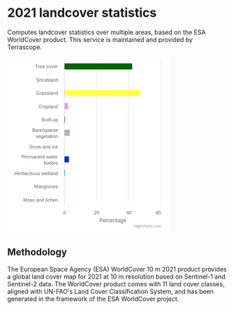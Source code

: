 # 2021 landcover statistics

Computes landcover statistics over multiple areas, based on the ESA WorldCover product.
This service is maintained and provided by Terrascope.

![statistics](statistics.png)

## Methodology

The European Space Agency (ESA) WorldCover 10 m 2021 product provides a global land cover map for 2021 at 10 m resolution based on Sentinel-1 and Sentinel-2 data. The WorldCover product comes with 11 land cover classes, aligned with UN-FAO's Land Cover Classification System, and has been generated in the framework of the ESA WorldCover project.

